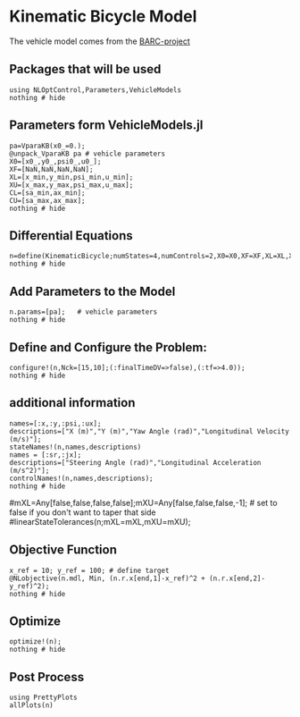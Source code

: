 # Kinematic Bicycle Model

The vehicle model comes from the [BARC-project](https://github.com/MPC-Berkeley/barc)

## Packages that will be used
```@example Bicycle
using NLOptControl,Parameters,VehicleModels
nothing # hide
```

## Parameters form VehicleModels.jl
```@example Bicycle
pa=VparaKB(x0_=0.);  
@unpack_VparaKB pa # vehicle parameters
X0=[x0_,y0_,psi0_,u0_];
XF=[NaN,NaN,NaN,NaN];
XL=[x_min,y_min,psi_min,u_min];
XU=[x_max,y_max,psi_max,u_max];
CL=[sa_min,ax_min];
CU=[sa_max,ax_max];
nothing # hide
```

## Differential Equations
```@example Bicycle
n=define(KinematicBicycle;numStates=4,numControls=2,X0=X0,XF=XF,XL=XL,XU=XU,CL=CL,CU=CU);
nothing # hide
```
## Add Parameters to the Model
```@example Bicycle
n.params=[pa];   # vehicle parameters
nothing # hide
```

## Define and Configure the Problem:
```@example Bicycle
configure!(n,Nck=[15,10];(:finalTimeDV=>false),(:tf=>4.0));
nothing # hide
```

## additional information
```@example Bicycle
names=[:x,:y,:psi,:ux];
descriptions=["X (m)","Y (m)","Yaw Angle (rad)","Longitudinal Velocity (m/s)"];
stateNames!(n,names,descriptions)
names = [:sr,:jx];
descriptions=["Steering Angle (rad)","Longitudinal Acceleration (m/s^2)"];
controlNames!(n,names,descriptions);
nothing # hide
```
#mXL=Any[false,false,false,false];mXU=Any[false,false,false,-1];  # set to false if you don't want to taper that side
#linearStateTolerances(n;mXL=mXL,mXU=mXU);

## Objective Function
```@example Bicycle
x_ref = 10; y_ref = 100; # define target
@NLobjective(n.mdl, Min, (n.r.x[end,1]-x_ref)^2 + (n.r.x[end,2]-y_ref)^2);
nothing # hide
```

## Optimize
```@example Bicycle
optimize!(n);
nothing # hide
```

## Post Process
```@example Bicycle
using PrettyPlots
allPlots(n)
```
